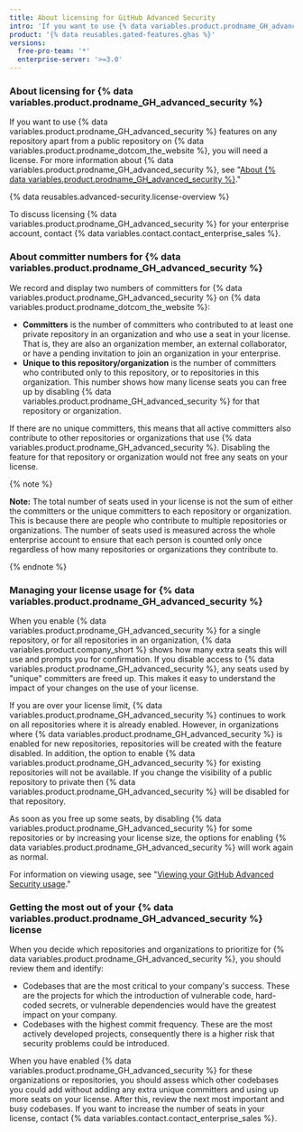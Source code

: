 ```yaml
---
title: About licensing for GitHub Advanced Security
intro: 'If you want to use {% data variables.product.prodname_GH_advanced_security %} features in a private or internal repository, you need a license. These features are available free of charge for public repositories.'
product: '{% data reusables.gated-features.ghas %}'
versions:
  free-pro-team: '*'
  enterprise-server: '>=3.0'
---
```


### About licensing for {% data variables.product.prodname_GH_advanced_security %}

If you want to use {% data variables.product.prodname_GH_advanced_security %} features on any repository apart from a public repository on {% data variables.product.prodname_dotcom_the_website %}, you will need a license. For more information about {% data variables.product.prodname_GH_advanced_security %}, see "[About {% data variables.product.prodname_GH_advanced_security %}](/github/getting-started-with-github/about-github-advanced-security)."

{% data reusables.advanced-security.license-overview %}

To discuss licensing {% data variables.product.prodname_GH_advanced_security %} for your enterprise account, contact {% data variables.contact.contact_enterprise_sales %}.

### About committer numbers for {% data variables.product.prodname_GH_advanced_security %}

We record and display two numbers of committers for {% data variables.product.prodname_GH_advanced_security %} on {% data variables.product.prodname_dotcom_the_website %}:

- **Committers** is the number of committers who contributed to at least one private repository in an organization and who use a seat in your license. That is, they are also an organization member, an external collaborator, or have a pending invitation to join an organization in your enterprise.
- **Unique to this repository/organization** is the number of committers who contributed only to this repository, or to repositories in this organization. This number shows how many license seats you can free up by disabling {% data variables.product.prodname_GH_advanced_security %} for that repository or organization.

If there are no unique committers, this means that all active committers also contribute to other repositories or organizations that use {% data variables.product.prodname_GH_advanced_security %}. Disabling the feature for that repository or organization would not free any seats on your license.

{% note %}

**Note:** The total number of seats used in your license is not the sum of either the committers or the unique committers to each repository or organization. This is because there are people who contribute to multiple repositories or organizations. The number of seats used is measured across the whole enterprise account to ensure that each person is counted only once regardless of how many repositories or organizations they contribute to.

{% endnote %}

### Managing your license usage for {% data variables.product.prodname_GH_advanced_security %}

When you enable {% data variables.product.prodname_GH_advanced_security %} for a single repository, or for all repositories in an organization, {% data variables.product.company_short %} shows how many extra seats this will use and prompts you for confirmation. If you disable access to {% data variables.product.prodname_GH_advanced_security %}, any seats used by "unique" committers are freed up. This makes it easy to understand the impact of your changes on the use of your license.

If you are over your license limit, {% data variables.product.prodname_GH_advanced_security %} continues to work on all repositories where it is already enabled. However, in organizations where {% data variables.product.prodname_GH_advanced_security %} is enabled for new repositories, repositories will be created with the feature disabled. In addition, the option to enable {% data variables.product.prodname_GH_advanced_security %} for existing repositories will not be available. If you change the visibility of a public repository to private then {% data variables.product.prodname_GH_advanced_security %} will be disabled for that repository.

As soon as you free up some seats, by disabling {% data variables.product.prodname_GH_advanced_security %} for some repositories or by increasing your license size, the options for enabling {% data variables.product.prodname_GH_advanced_security %} will work again as normal.

For information on viewing usage, see "[Viewing your GitHub Advanced Security usage](/github/setting-up-and-managing-billing-and-payments-on-github/viewing-your-github-advanced-security-usage)."

### Getting the most out of your {% data variables.product.prodname_GH_advanced_security %} license

When you decide which repositories and organizations to prioritize for {% data variables.product.prodname_GH_advanced_security %}, you should review them and identify:

- Codebases that are the most critical to your company's success. These are the projects for which the introduction of vulnerable code, hard-coded secrets, or vulnerable dependencies would have the greatest impact on your company.
- Codebases with the highest commit frequency. These are the most actively developed projects, consequently there is a higher risk that security problems could be introduced.

When you have enabled {% data variables.product.prodname_GH_advanced_security %} for these organizations or repositories, you should assess which other codebases you could add without adding any extra unique committers and using up more seats on your license. After this, review the next most important and busy codebases. If you want to increase the number of seats in your license, contact {% data variables.contact.contact_enterprise_sales %}.
